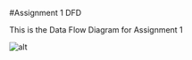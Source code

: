 #Assignment 1 DFD 

This is the Data Flow Diagram for Assignment 1  

![alt](https://cloud.githubusercontent.com/assets/21317448/19055281/c575746a-8988-11e6-8bd5-1b9bd4bb8d95.png)

